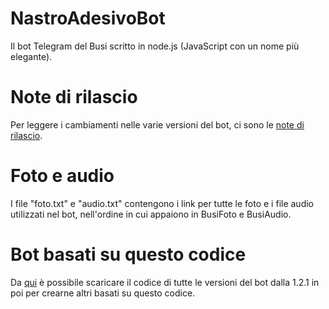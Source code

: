 # NastroAdesivoBot
Il bot Telegram del Busi scritto in node.js (JavaScript con un nome più elegante).

# Note di rilascio
Per leggere i cambiamenti nelle varie versioni del bot, ci sono le [note di rilascio](https://github.com/LeddaZ/NastroAdesivoBot/blob/master/note.md).

# Foto e audio
I file "foto.txt" e "audio.txt" contengono i link per tutte le foto e i file audio utilizzati nel bot, nell'ordine in cui appaiono in BusiFoto e BusiAudio.

# Bot basati su questo codice
Da [qui](https://github.com/LeddaZ/NastroAdesivoBot/releases) è possibile scaricare il codice di tutte le versioni del bot dalla 1.2.1 in poi per crearne altri basati su questo codice.